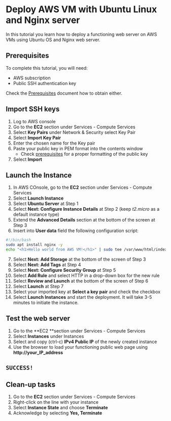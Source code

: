 # Deploy AWS VM with Ubuntu Linux and Nginx server

In this tutorial you learn how to deploy a functioning web server on AWS VMs using Ubuntu OS and Nginx web server.

## Prerequisites

To complete this tutorial, you will need:

- AWS subscription
- Public SSH authentication key

Check the [Prerequisites](/docs/prerequisites.md) document how to obtain either.

## Import SSH keys

1. Log to AWS console
2. Go to the **EC2** section under Services - Compute Services
3. Select **Key Pairs** under Network & Security select Key Pair
4. Select **Import Key Pair**
5. Enter the chosen name for the Key pair
6. Paste your public key in PEM format into the contents window
    - Check [prerequisites](/docs/prerequisites.md) for a proper formatting of the public key
7. Select **Import**

## Launch the Instance

1. In AWS COnsole, go to the **EC2** section under Services - Compute Services
2. Select **Launch Instance**
3. Select **Ubuntu Server** at Step 1
4. Select **Next: Configure Instance Details** at Step 2 (keep *t2.micro* as a default instance type)
5. Extend the **Advanced Details** section at the bottom of the screen at Step 3
6. Insert into **User data** field the following configuration script:

```bash
#!/bin/bash
sudo apt install nginx -y
echo "<h1>Hello world from AWS VM!</h1>" | sudo tee /var/www/html/index.html
```

7. Select **Next: Add Storage** at the bottom of the screen of Step 3
8. Select **Next: Add Tags** at Step 4
9. Select **Next: Configure Security Group** at Step 5
10. Select **Add Rule** and select HTTP in a drop-down box for the new rule 
11. Select **Review and Launch** at the bottom of the screen of Step 6
12. Select **Launch** at Step 7
13. Select your imported key at **Select a key pair** and check the checkbox 
14. Select **Launch Instances** and start the deployment. It will take 3-5 minutes to initiate the instance.

## Test the web server

1. Go to the **EC2 **section under Services - Compute Services
2. Select **Instances** under Instances
3. Select and copy (ctrl-c) **IPv4 Public IP** of the newly created instance 
4. Use the browser to load your functioning public web page using **http://your_IP_address**

## `SUCCESS!`

## Clean-up tasks

1. Go to the **EC2** section under Services - Compute Services
2. Right-click on the line with your instance
3. Select **Instance State** and choose **Terminate**
4. Acknowledge by selecting **Yes, Terminate**
